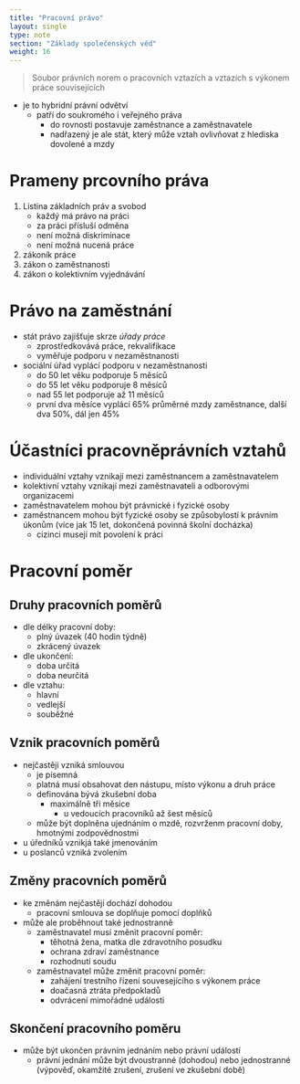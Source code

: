 ```yaml
---
title: "Pracovní právo"
layout: single
type: note
section: "Základy společenských věd"
weight: 16
---
```

> Soubor právních norem o pracovních vztazích a vztazích s výkonem práce souvisejících
- je to hybridní právní odvětví
    - patří do soukromého i veřejného práva
        - do rovnosti postavuje zaměstnance a zaměstnavatele
        - nadřazený je ale stát, který může vztah ovlivňovat z hlediska dovolené a mzdy
# Prameny prcovního práva
1. Listina základních práv a svobod
    - každý má právo na práci
    - za práci přísluší odměna
    - není možná diskriminace
    - není možná nucená práce
2. zákoník práce
3. zákon o zaměstnanosti
4. zákon o kolektivním vyjednávání
# Právo na zaměstnání
- stát právo zajišťuje skrze *úřady práce*
    - zprostředkovává práce, rekvalifikace
    - vyměřuje podporu v nezaměstnanosti
- sociální úřad vyplácí podporu v nezaměstnanosti
    - do 50 let věku podporuje 5 měsíců
    - do 55 let věku podporuje 8 měsíců
    - nad 55 let podporuje až 11 měsíců
    - první dva měsíce vyplácí 65% průměrné mzdy zaměstnance, další dva 50%, dál jen 45%
# Účastníci pracovněprávních vztahů
- individuální vztahy vznikají mezi zaměstnancem a zaměstnavatelem
- kolektivní vztahy vznikají mezi zaměstnavateli a odborovými organizacemi
- zaměstnavatelem mohou být právnické i fyzické osoby
- zaměstnancem mohou být fyzické osoby se způsobylostí k právním úkonům (více jak 15 let, dokončená povinná školní docházka)
    - cizinci musejí mít povolení k práci
# Pracovní poměr
## Druhy pracovních poměrů
- dle délky pracovní doby:
    - plný úvazek (40 hodin týdně)
    - zkrácený úvazek
- dle ukončení:
    - doba určitá
    - doba neurčitá
- dle vztahu:
    - hlavní
    - vedlejší
    - souběžné
## Vznik pracovních poměrů
- nejčastěji vzniká smlouvou
    - je písemná
    - platná musí obsahovat den nástupu, místo výkonu a druh práce
    - definována bývá zkušební doba
        - maximálně tři měsíce
            - u vedoucích pracovníků až šest měsíců
    - může být doplněna ujednáním o mzdě, rozvrženm pracovní doby, hmotnými zodpovědnostmi
- u úředníků vznikjá také jmenováním
- u poslanců vzniká zvolením
## Změny pracovních poměrů
- ke změnám nejčastěji dochází dohodou
    - pracovní smlouva se doplňuje pomocí doplňků
- může ale proběhnout také jednostranně
    - zaměstnavatel musí změnit pracovní poměr:
        - těhotná žena, matka dle zdravotního posudku
        - ochrana zdraví zaměstnance
        - rozhodnutí soudu
    - zaměstnavatel může změnit pracovní poměr:
        - zahájení trestního řízení souvesejícího s výkonem práce
        - doačasná ztráta předpokladů
        - odvrácení mimořádné události
## Skončení pracovního poměru
- může být ukončen právním jednáním nebo právní událostí
    - právní jednání může být dvoustranné (dohodou) nebo jednostranné (výpověď, okamžité zrušení, zrušení ve zkušební době)